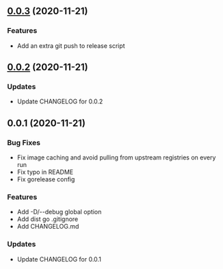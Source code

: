 
<a name="0.0.3"></a>
## [0.0.3](https://github.com/prologic/box/compare/0.0.2...0.0.3) (2020-11-21)

### Features

* Add an extra git push to release script


<a name="0.0.2"></a>
## [0.0.2](https://github.com/prologic/box/compare/0.0.1...0.0.2) (2020-11-21)

### Updates

* Update CHANGELOG for 0.0.2


<a name="0.0.1"></a>
## 0.0.1 (2020-11-21)

### Bug Fixes

* Fix image caching and avoid pulling from upstream registries on every run
* Fix typo in README
* Fix gorelease config

### Features

* Add -D/--debug global option
* Add dist go .gitignore
* Add CHANGELOG.md

### Updates

* Update CHANGELOG for 0.0.1

